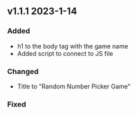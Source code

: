 ## v1.1.1 2023-1-14

### Added
- h1 to the body tag with the game name
- Added script to connect to JS file

### Changed
- Title to "Random Number Picker Game"

### Fixed